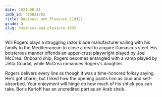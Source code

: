 ```yaml
---
date: 2021-08-01
imdb_id: tt0021702
title: Business and Pleasure (1932)
grade: D
slug: business-and-pleasure-1932
---
```


Will Rogers plays a struggling razor blade manufacturer sailing with his family to the Mediterranean to close a deal to acquire Damascus steel. His boisterous manner offends an upper-crust playwright played by Joel McCrea. Onboard ship, Rogers becomes entangled with a vamp played by Jetta Goudal, while McCrea romances Rogers's daughter.

Rogers delivers every line as though it was a time-honored folksy saying. He's got charm, but I liked how the opening paints him as loud and self-absorbed. Your enjoyment will hinge on how much of his shtick you can take. Boris Karloff has an uncredited part as an Arab sheik.